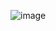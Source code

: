 ![image](https://user-images.githubusercontent.com/62855/216138720-eeb44780-8acf-430d-b75b-fecd9f0e96b9.png)
